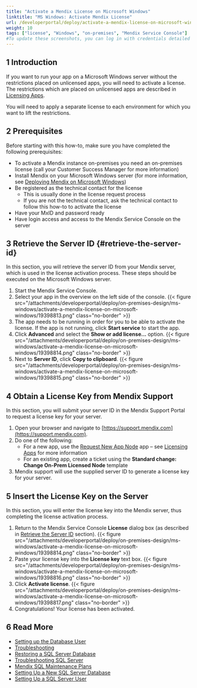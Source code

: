 ```yaml
---
title: "Activate a Mendix License on Microsoft Windows"
linktitle: "MS Windows: Activate Mendix License"
url: /developerportal/deploy/activate-a-mendix-license-on-microsoft-windows/
weight: 10
tags: ["license", "Windows", "on-premises", "Mendix Service Console"]
#To update these screenshots, you can log in with credentials detailed in How to Update Screenshots Using Team Apps.
---
```


## 1 Introduction

If you want to run your app on a Microsoft Windows server without the restrictions placed on unlicensed apps, you will need to activate a license. The restrictions which are placed on unlicensed apps are described in [Licensing Apps](/developerportal/deploy/licensing-apps-outside-mxcloud/).

You will need to apply a separate license to each environment for which you want to lift the restrictions.

## 2 Prerequisites

Before starting with this how-to, make sure you have completed the following prerequisites:

* To activate a Mendix instance on-premises you need an on-premises license (call your Customer Success Manager for more information)
* Install Mendix on your Microsoft Windows server (for more information, see [Deploying Mendix on Microsoft Windows](/developerportal/deploy/deploy-mendix-on-microsoft-windows/))
* Be registered as the technical contact for the license
    * This is usually done in the license request process
    * If you are not the technical contact, ask the technical contact to follow this how-to to activate the license
* Have your MxID and password ready
* Have login access and access to the Mendix Service Console on the server

## 3 Retrieve the Server ID {#retrieve-the-server-id}

In this section, you will retrieve the server ID from your Mendix server, which is used in the license activation process. These steps should be executed on the Microsoft Windows server.

1. Start the Mendix Service Console.
2. Select your app in the overview on the left side of the console.
    {{< figure src="/attachments/developerportal/deploy/on-premises-design/ms-windows/activate-a-mendix-license-on-microsoft-windows/19398813.png" class="no-border" >}}
3. The app needs to be running in order for you to be able to activate the license. If the app is not running, click **Start service** to start the app.
4. Click **Advanced** and select the **Show or add license...** option.
    {{< figure src="/attachments/developerportal/deploy/on-premises-design/ms-windows/activate-a-mendix-license-on-microsoft-windows/19398814.png" class="no-border" >}} 
5. Next to **Server ID**, click **Copy to clipboard**.
    {{< figure src="/attachments/developerportal/deploy/on-premises-design/ms-windows/activate-a-mendix-license-on-microsoft-windows/19398815.png" class="no-border" >}} 

## 4 Obtain a License Key from Mendix Support

In this section, you will submit your server ID in the Mendix Support Portal to request a license key for your server.

1. Open your browser and navigate to [https://support.mendix.com](https://support.mendix.com).
2. Do one of the following:
    * For a new app, use the [Request New App Node](https://newnode.mendix.com/) app – see [Licensing Apps](/developerportal/deploy/licensing-apps-outside-mxcloud/) for more information
    * For an existing app, create a ticket using the **Standard change: Change On-Prem Licensed Node** template
3. Mendix support will use the supplied server ID to generate a license key for your server.

## 5 Insert the License Key on the Server

In this section, you will enter the license key into the Mendix server, thus completing the license activation process.

1. Return to the Mendix Service Console **License** dialog box (as described in [Retrieve the Server ID](#retrieve-the-server-id) section).
    {{< figure src="/attachments/developerportal/deploy/on-premises-design/ms-windows/activate-a-mendix-license-on-microsoft-windows/19398814.png" class="no-border" >}} 
2. Paste your license key into the **License key** text box.
    {{< figure src="/attachments/developerportal/deploy/on-premises-design/ms-windows/activate-a-mendix-license-on-microsoft-windows/19398816.png" class="no-border" >}} 
3. Click **Activate license**.
    {{< figure src="/attachments/developerportal/deploy/on-premises-design/ms-windows/activate-a-mendix-license-on-microsoft-windows/19398817.png" class="no-border" >}} 
4. Congratulations! Your license has been activated.

## 6 Read More

* [Setting up the Database User](/developerportal/deploy/setting-up-the-database-user/)
* [Troubleshooting](/developerportal/deploy/troubleshooting-iis/)
* [Restoring a SQL Server Database](/developerportal/deploy/restoring-a-sql-server-database/)
* [Troubleshooting SQL Server](/developerportal/deploy/troubleshooting-sql-server/)
* [Mendix SQL Maintenance Plans](/developerportal/deploy/mendix-sql-maintenance-plans/)
* [Setting Up a New SQL Server Database](/developerportal/deploy/setting-up-a-new-sql-server-database/)
* [Setting Up a SQL Server User](/developerportal/deploy/setting-up-a-sql-server-user/)

